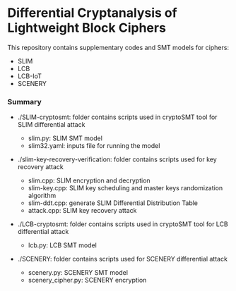 # Differential Cryptanalysis of Lightweight Block Ciphers 
This repository contains supplementary codes and SMT models for ciphers: 
- SLIM
- LCB
- LCB-IoT
- SCENERY

### Summary
- ./SLIM-cryptosmt: folder contains scripts used in cryptoSMT tool for SLIM differential attack
  - slim.py: SLIM SMT model
  - slim32.yaml: inputs file for running the model

- ./slim-key-recovery-verification: folder contains scripts used for key recovery attack
  - slim.cpp: SLIM encryption and decryption
  - slim-key.cpp: SLIM key scheduling and master keys randomization algorithm
  - slim-ddt.cpp: generate SLIM Differential Distribution Table 
  - attack.cpp: SLIM key recovery attack

- ./LCB-cryptosmt: folder contains scripts used in cryptoSMT tool for LCB differential attack
  - lcb.py: LCB SMT model

- ./SCENERY: folder contains scripts used for SCENERY differential attack
  - scenery.py: SCENERY SMT model
  - scenery_cipher.py: SCENERY encryption
